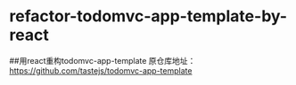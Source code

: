 # refactor-todomvc-app-template-by-react
##用react重构todomvc-app-template
原仓库地址：https://github.com/tastejs/todomvc-app-template
